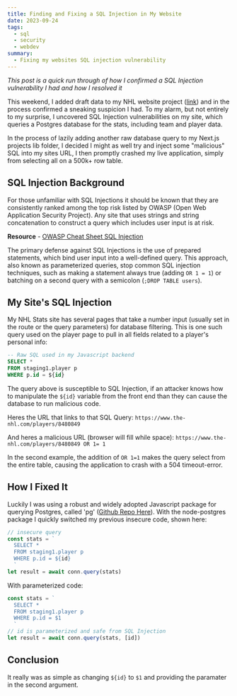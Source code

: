 ```yaml
---
title: Finding and Fixing a SQL Injection in My Website
date: 2023-09-24
tags:
  - sql
  - security
  - webdev
summary:
  - Fixing my websites SQL injection vulnerability
---
```


_This post is a quick run through of how I confirmed a SQL Injection vulnerability I had and how I resolved it_

This weekend, I added draft data to my NHL website project ([link](https://www.the-nhl.com/)) and in the process confirmed a sneaking suspicion I had. To my alarm, but not entirely to my surprise, I uncovered SQL Injection vulnerabilities on my site, which queries a Postgres database for the stats, including team and player data.

In the process of lazily adding another raw database query to my Next.js projects lib folder, I decided I might as well try and inject some "malicious" SQL into my sites URL, I then promptly crashed my live application, simply from selecting all on a 500k+ row table.

## SQL Injection Background

For those unfamiliar with SQL Injections it should be known that they are consistently ranked among the top risk listed by OWASP (Open Web Application Security Project). Any site that uses strings and string concatenation to construct a query which includes user input is at risk.

**Resource** - [OWASP Cheat Sheet SQL Injection](https://cheatsheetseries.owasp.org/cheatsheets/SQL_Injection_Prevention_Cheat_Sheet.html)

The primary defense against SQL Injections is the use of prepared statements, which bind user input into a well-defined query. This approach, also known as parameterized queries, stop common SQL injection techniques, such as making a statement always true (adding `OR 1 = 1`) or batching on a second query with a semicolon (`;DROP TABLE users`).

## My Site's SQL Injection

My NHL Stats site has several pages that take a number input (usually set in the route or the query parameters) for database filtering. This is one such query used on the player page to pull in all fields related to a player's personal info:

```sql
-- Raw SQL used in my Javascript backend
SELECT *
FROM staging1.player p
WHERE p.id = ${id}
```

The query above is susceptible to SQL Injection, if an attacker knows how to manipulate the `${id}` variable from the front end than they can cause the database to run malicious code.

Heres the URL that links to that SQL Query:
`https://www.the-nhl.com/players/8480849`

And heres a malicious URL (browser will fill while space):
`https://www.the-nhl.com/players/8480849 OR 1= 1`

In the second example, the addition of `OR 1=1` makes the query select from the entire table, causing the application to crash with a 504 timeout-error.

## How I Fixed It

Luckily I was using a robust and widely adopted Javascript package for querying Postgres, called 'pg' ([Github Repo Here](https://github.com/brianc/node-postgres)). With the node-postgres package I quickly switched my previous insecure code, shown here:

```js
// insecure query
const stats = `
  SELECT *
  FROM staging1.player p
  WHERE p.id = ${id}
  `
let result = await conn.query(stats)
```

With parameterized code:

```js
const stats = `
  SELECT *
  FROM staging1.player p
  WHERE p.id = $1
  `
// id is parameterized and safe from SQL Injection
let result = await conn.query(stats, [id])
```

## Conclusion

It really was as simple as changing `${id}` to `$1` and providing the paramater in the second argument.

